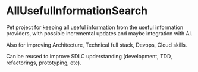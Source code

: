 # AllUsefulInformationSearch

Pet project for keeping all useful information from the useful information providers, with possible incremental updates and maybe integration with AI.

Also for improving Architecture, Technical full stack, Devops, Cloud skills.

Can be reused to improve SDLC upderstanding (development, TDD, refactorings, prototyping, etc).